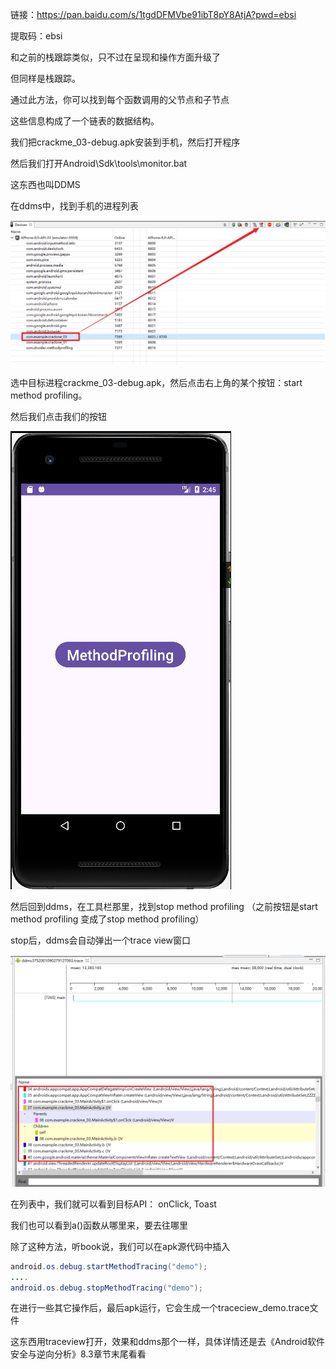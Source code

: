 



链接：https://pan.baidu.com/s/1tgdDFMVbe91ibT8pY8AtjA?pwd=ebsi 

提取码：ebsi

和之前的栈跟踪类似，只不过在呈现和操作方面升级了

但同样是栈跟踪。

通过此方法，你可以找到每个函数调用的父节点和子节点

这些信息构成了一个链表的数据结构。



我们把crackme_03-debug.apk安装到手机，然后打开程序

然后我们打开Android\Sdk\tools\monitor.bat

这东西也叫DDMS

在ddms中，找到手机的进程列表



![image-20240617164323752](./img/image-20240617164323752.png)

选中目标进程crackme_03-debug.apk，然后点击右上角的某个按钮：start method profiling。

然后我们点击我们的按钮

![image-20240617164346938](./img/image-20240617164346938.png)

然后回到ddms，在工具栏那里，找到stop method profiling （之前按钮是start method profiling 变成了stop method profiling）

stop后，ddms会自动弹出一个trace view窗口

![image-20240617164401209](./img/image-20240617164401209.png)

在列表中，我们就可以看到目标API： onClick, Toast

我们也可以看到a()函数从哪里来，要去往哪里

除了这种方法，听book说，我们可以在apk源代码中插入

```java
android.os.debug.startMethodTracing("demo");
....
android.os.debug.stopMethodTracing("demo");
```

在进行一些其它操作后，最后apk运行，它会生成一个traceciew_demo.trace文件

这东西用traceview打开，效果和ddms那个一样，具体详情还是去《Android软件安全与逆向分析》8.3章节末尾看看